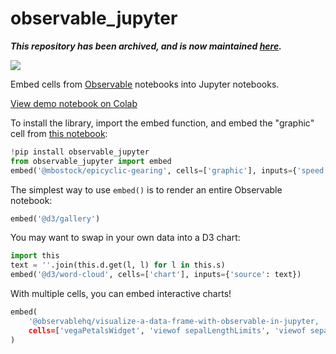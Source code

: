 # observable_jupyter

<b><i>This repository has been archived, and is now maintained [here](https://github.com/thomasballinger/observable-jupyter). </i></b>

   
<a href="https://pypi.python.org/pypi/observable_jupyter">
<img src="https://img.shields.io/pypi/v/observable_jupyter.svg" /></a>
</p>

Embed cells from [Observable](https://observablehq.com/) notebooks into Jupyter notebooks.

[View demo notebook on Colab](https://colab.research.google.com/drive/1t_wcE-NqoPO-dpnrB9VMQ0KUxR5e1rML?usp=sharing)

To install the library, import the embed function, and embed the "graphic" cell from [this notebook](https://observablehq.com/@mbostock/epicyclic-gearing):
~~~py
!pip install observable_jupyter
from observable_jupyter import embed
embed('@mbostock/epicyclic-gearing', cells=['graphic'], inputs={'speed': 0.2})
~~~

The simplest way to use `embed()` is to render an entire Observable notebook:
~~~py
embed('@d3/gallery')
~~~

You may want to swap in your own data into a D3 chart:
~~~py
import this
text = ''.join(this.d.get(l, l) for l in this.s)
embed('@d3/word-cloud', cells=['chart'], inputs={'source': text})
~~~

With multiple cells, you can embed interactive charts!
~~~py
embed(
    '@observablehq/visualize-a-data-frame-with-observable-in-jupyter,
    cells=['vegaPetalsWidget', 'viewof sepalLengthLimits', 'viewof sepalWidthLimits'],
)
~~~
